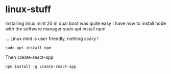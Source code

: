 # linux-stuff

Installing linux mint 20 in dual boot was quite easy
I have now to install node with the software manager sudo apt install npm


... Linux mint is user friendly, nothing scary !

``` 
sudo apt install npm
``` 
Then create-react-app

``` 
npm install -g create-react-app

``` 
